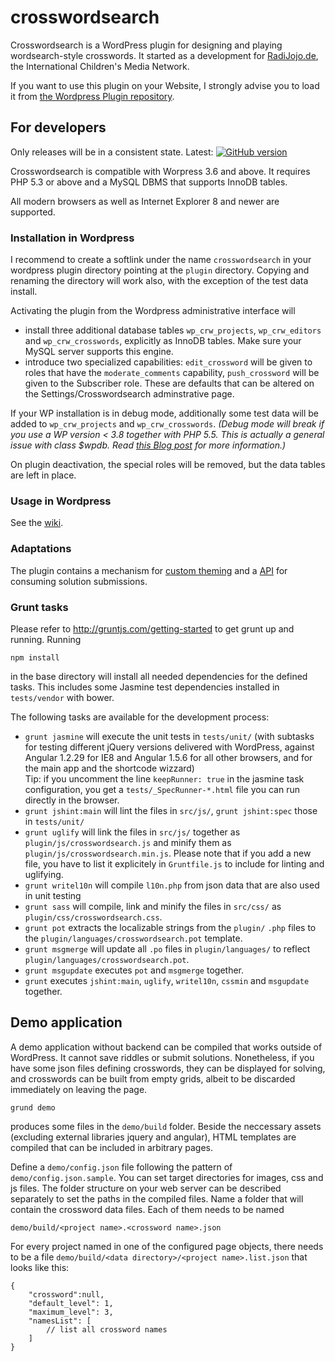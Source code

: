 crosswordsearch
===============

Crosswordsearch is a WordPress plugin for designing and playing wordsearch-style crosswords.
It started as a development for [RadiJojo.de](radijojo.de), the International
Children's Media Network.

If you want to use this plugin on your Website, I strongly advise you to load it from
[the Wordpress Plugin repository](http://wordpress.org/plugins/crosswordsearch).

## For developers

Only releases will be in a consistent state. Latest: [![GitHub version](https://badge.fury.io/gh/ccprog%2Fcrosswordsearch.png)](http://badge.fury.io/gh/ccprog%2Fcrosswordsearch)

Crosswordsearch is compatible with Worpress 3.6 and above. It requires PHP 5.3 or above and a
MySQL DBMS that supports InnoDB tables.

All modern browsers as well as Internet Explorer 8 and newer are supported.

### Installation in Wordpress

I recommend to create a softlink under the name `crosswordsearch` in your wordpress plugin
directory pointing at the `plugin` directory. Copying and renaming the directory will work also,
with the exception of the test data install.

Activating the plugin from the Wordpress administrative interface will
+ install three additional database tables `wp_crw_projects`, `wp_crw_editors` and
  `wp_crw_crosswords`, explicitly as InnoDB tables. Make sure your MySQL server supports
  this engine.
+ introduce two specialized capabilities: `edit_crossword` will be given to roles that have
  the `moderate_comments` capability, `push_crossword` will be given to the Subscriber role.
  These are defaults that can be altered on the Settings/Crosswordsearch adminstrative page.

If your WP installation is in debug mode, additionally some test data will be added to
`wp_crw_projects` and `wp_crw_crosswords`. *(Debug mode will break if you use a WP version
&lt; 3.8 together with PHP 5.5. This is actually a general issue with class $wpdb. Read
[this Blog post](http://make.wordpress.org/core/2014/04/07/mysql-in-wordpress-3-9/) for more
information.)*

On plugin deactivation, the special roles will be removed, but the data tables are left in place.

### Usage in Wordpress

See the [wiki](https://github.com/ccprog/crosswordsearch/wiki).

### Adaptations

The plugin contains a mechanism for [custom theming](https://github.com/ccprog/crosswordsearch/wiki/Options#custom-theming) and
a [API](https://github.com/ccprog/crosswordsearch/wiki/Solution-submissions#submission-api) for consuming solution submissions.

### Grunt tasks

Please refer to http://gruntjs.com/getting-started to get grunt up and running. Running
```
npm install
```
in the base directory will install all needed dependencies for the defined tasks. This includes
some Jasmine test dependencies installed in `tests/vendor` with bower.

The following tasks are available for the development process:

+ `grunt jasmine` will execute the unit tests in `tests/unit/` (with subtasks for testing different
  jQuery versions delivered with WordPress, against Angular 1.2.29 for IE8 and Angular 1.5.6 for all 
  other browsers, and for the main app and the shortcode wizzard)  
  Tip: if you uncomment the line `keepRunner: true` in the jasmine task configuration, you get a
  `tests/_SpecRunner-*.html` file you can run directly in the browser.
+ `grunt jshint:main` will lint the files in `src/js/`, `grunt jshint:spec` those in `tests/unit/`
+ `grunt uglify` will link the files in `src/js/` together as `plugin/js/crosswordsearch.js`
  and minify them as `plugin/js/crosswordsearch.min.js`. Please note that if you add a new file,
  you have to list it explicitely in `Gruntfile.js` to include for linting and uglifying.
+ `grunt writel10n` will compile `l10n.php` from json data that are also used in unit testing
+ `grunt sass` will compile, link and minify the files in `src/css/` as `plugin/css/crosswordsearch.css`.
+ `grunt pot` extracts the localizable strings from the `plugin/` `.php` files to the
  `plugin/languages/crosswordsearch.pot` template.
+ `grunt msgmerge` will update all `.po` files in `plugin/languages/` to reflect
  `plugin/languages/crosswordsearch.pot`.
+ `grunt msgupdate` executes `pot` and `msgmerge` together.
+ `grunt` executes `jshint:main`, `uglify`, `writel10n`, `cssmin` and `msgupdate` together.

## Demo application

A demo application without backend can be compiled that works outside of WordPress. It cannot
save riddles or submit solutions. Nonetheless, if you have some json files defining crosswords,
they can be displayed for solving, and crosswords can be built from empty grids, albeit to be
discarded immediately on leaving the page.

    grund demo

produces some files in the `demo/build` folder. Beside the neccessary assets (excluding external
libraries jquery and angular), HTML templates are compiled that can be included in arbitrary
pages.

Define a `demo/config.json` file following the pattern of `demo/config.json.sample`. You can set
target directories for images, css and js files. The folder structure on your web server can be
described separately to set the paths in the compiled files. Name a folder that will contain the
crossword data files. Each of them needs to be named

    demo/build/<project name>.<crossword name>.json

For every project named in one of the configured page objects, there needs to be a file
`demo/build/<data directory>/<project name>.list.json` that looks like this:

    {
        "crossword":null,
        "default_level": 1,
        "maximum_level": 3,
        "namesList": [
            // list all crossword names
        ]
    }